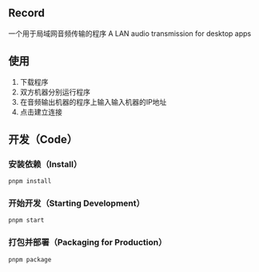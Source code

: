 ## Record

一个用于局域网音频传输的程序
A LAN audio transmission for desktop apps

## 使用

1. 下载程序
2. 双方机器分别运行程序
3. 在音频输出机器的程序上输入输入机器的IP地址
4. 点击建立连接

## 开发（Code）

### 安装依赖（Install）

```bash
pnpm install
```

### 开始开发（Starting Development）

```bash
pnpm start
```

### 打包并部署（Packaging for Production）

```bash
pnpm package
```
